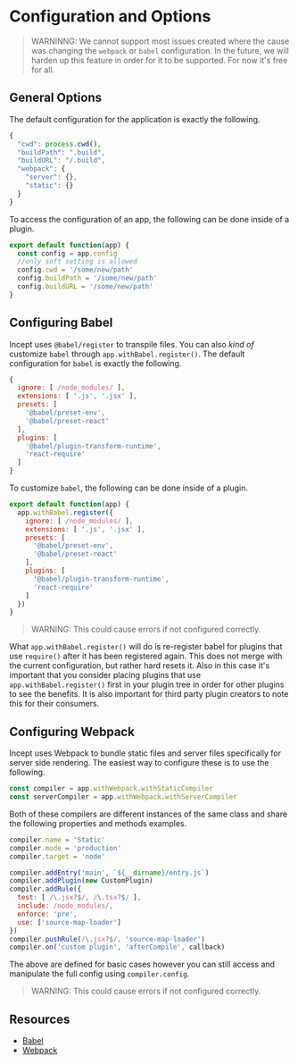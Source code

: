 # Configuration and Options

> WARNINNG: We cannot support most issues created where the cause was 
changing the `webpack` or `babel` configuration. In the future, we will 
harden up this feature in order for it to be supported. For now it's 
free for all.

## General Options

The default configuration for the application is exactly the following.

```js
{
  "cwd": process.cwd(),
  "buildPath": ".build",
  "buildURL": "/.build",
  "webpack": {
    "server": {},
    "static": {}
  }
}
```

To access the configuration of an app, the following can be done inside 
of a plugin.

```js
export default function(app) {
  const config = app.config
  //only soft setting is allowed 
  config.cwd = '/some/new/path'
  config.buildPath = '/some/new/path'
  config.buildURL = '/some/new/path'
}
```

## Configuring Babel

Incept uses `@babel/register` to transpile files. You can also 
*kind of* customize `babel` through `app.withBabel.register()`. 
The default configuration for `babel` is exactly the following.

```js
{
  ignore: [ /node_modules/ ],
  extensions: [ '.js', '.jsx' ],
  presets: [
    '@babel/preset-env', 
    '@babel/preset-react'
  ],
  plugins: [
    '@babel/plugin-transform-runtime',
    'react-require'
  ]
}
```

To customize `babel`, the following can be done inside of a plugin. 

```js
export default function(app) {
  app.withBabel.register({
    ignore: [ /node_modules/ ],
    extensions: [ '.js', '.jsx' ],
    presets: [
      '@babel/preset-env', 
      '@babel/preset-react'
    ],
    plugins: [
      '@babel/plugin-transform-runtime',
      'react-require'
    ]
  })
}
```

> WARNING: This could cause errors if not configured correctly.

What `app.withBabel.register()` will do is re-register babel for plugins 
that use `require()` after it has been registered again. This does not 
merge with the current configuration, but rather hard resets it. Also 
in this case it's important that you consider placing plugins that use 
`app.withBabel.register()` first in your plugin tree in order for other 
plugins to see the benefits. It is also important for third party plugin 
creators to note this for their consumers.

## Configuring Webpack

Incept uses Webpack to bundle static files and server files specifically 
for server side rendering. The easiest way to configure these is to use 
the following.

```js
const compiler = app.withWebpack.withStaticCompiler
const serverCompiler = app.withWebpack.withServerCompiler
```

Both of these compilers are different instances of the same class and 
share the following properties and methods examples.

```js
compiler.name = 'Static'
compiler.mode = 'production'
compiler.target = 'node'

compiler.addEntry('main', `${__dirname}/entry.js`)
compiler.addPlugin(new CustomPlugin)
compiler.addRule({
  test: [ /\.jsx?$/, /\.tsx?$/ ],
  include: /node_modules/,
  enforce: 'pre',
  use: ['source-map-loader']
})
compiler.pushRule(/\.jsx?$/, 'source-map-loader')
compiler.on('custom plugin', 'afterCompile', callback)
```

The above are defined for basic cases however you can still access and 
manipulate the full config using `compiler.config`.

> WARNING: This could cause errors if not configured correctly.

## Resources

 - [Babel](https://babeljs.io/)
 - [Webpack](https://webpack.js.org/)